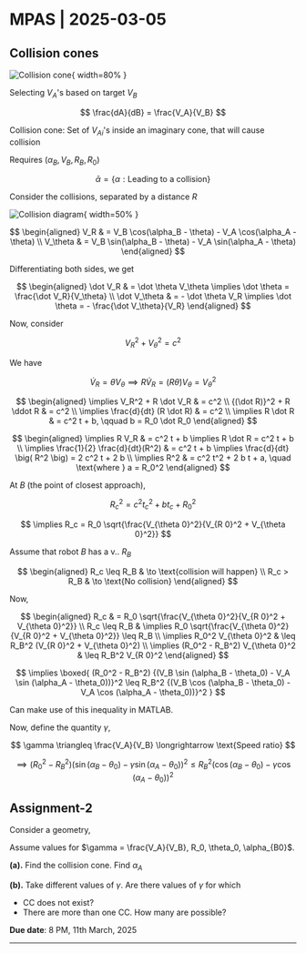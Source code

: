 # MPAS | 2025-03-05

## Collision cones

![Collision cone](./TeX/2025-03-05/1.png){ width=80% }

Selecting $V_A$'s based on target $V_B$

$$
\frac{dA}{dB} = \frac{V_A}{V_B}
$$

Collision cone: Set of $V_{A i}$'s inside an imaginary cone, that will cause collision

Requires $(\alpha_B, V_B, R_B, R_0)$

$$
\bar \alpha = \{ \alpha : \text{Leading to a collision} \}
$$

Consider the collisions, separated by a distance $R$

![Collision diagram](./TeX/2025-03-05/2.png){ width=50% }

$$
\begin{aligned}
V_R & = V_B \cos(\alpha_B - \theta) - V_A \cos(\alpha_A - \theta) \\
V_\theta & = V_B \sin(\alpha_B - \theta) - V_A \sin(\alpha_A - \theta)
\end{aligned}
$$

Differentiating both sides, we get

$$
\begin{aligned}
\dot V_R & = \dot \theta V_\theta \implies \dot \theta = \frac{\dot V_R}{V_\theta} \\
\dot V_\theta & = - \dot \theta V_R \implies \dot \theta = - \frac{\dot V_\theta}{V_R}
\end{aligned}
$$

Now, consider

$$
V_R^2 + V_\theta^2 = c^2
$$

We have

$$
\dot V_R = \dot \theta V_\theta \implies R \dot V_R = (R \dot \theta) V_\theta = V_\theta^2
$$

$$
\begin{aligned}
\implies V_R^2 + R \dot V_R & = c^2 \\
{(\dot R)}^2 + R \ddot R & = c^2 \\
\implies \frac{d}{dt} (R \dot R) & = c^2 \\
\implies R \dot R & = c^2 t + b, \qquad b = R_0 \dot R_0
\end{aligned}
$$

$$
\begin{aligned}
\implies R V_R & = c^2 t + b
\implies R \dot R = c^2 t + b \\
\implies \frac{1}{2} \frac{d}{dt}(R^2) & = c^2 t + b
\implies \frac{d}{dt} \big( R^2 \big) = 2 c^2 t + 2 b \\
\implies R^2 & = c^2 t^2 + 2 b t + a, \quad \text{where } a = R_0^2
\end{aligned}
$$

At $B$ (the point of closest approach),

$$
R_c^2 = c^2 t_c^2 + b t_c + R_0^2
$$

$$
\implies
R_c = R_0 \sqrt{\frac{V_{\theta 0}^2}{V_{R 0}^2 + V_{\theta 0}^2}}
$$

Assume that robot $B$ has a v.. $R_B$

$$
\begin{aligned}
R_c \leq R_B & \to \text{collision will happen} \\
R_c > R_B & \to \text{No collision}
\end{aligned}
$$

Now,

$$
\begin{aligned}
R_c & = R_0 \sqrt{\frac{V_{\theta 0}^2}{V_{R 0}^2 + V_{\theta 0}^2}} \\
R_c \leq R_B & \implies R_0 \sqrt{\frac{V_{\theta 0}^2}{V_{R 0}^2 + V_{\theta 0}^2}} \leq R_B \\
\implies R_0^2 V_{\theta 0}^2 & \leq R_B^2 (V_{R 0}^2 + V_{\theta 0}^2) \\
\implies (R_0^2 - R_B^2) V_{\theta 0}^2 & \leq R_B^2 V_{R 0}^2
\end{aligned}
$$

$$
\implies \boxed{ (R_0^2 - R_B^2) {(V_B \sin (\alpha_B - \theta_0) - V_A \sin (\alpha_A - \theta_0))}^2 \leq R_B^2 {(V_B \cos (\alpha_B - \theta_0) - V_A \cos (\alpha_A - \theta_0))}^2 }
$$

Can make use of this inequality in MATLAB.

Now, define the quantity $\gamma$,

$$
\gamma \triangleq \frac{V_A}{V_B} \longrightarrow \text{Speed ratio}
$$

$$
\implies (R_0^2 - R_B^2) {(\sin (\alpha_B - \theta_0) - \gamma \sin (\alpha_A - \theta_0))}^2 \leq R_B^2 {(\cos (\alpha_B - \theta_0) - \gamma \cos (\alpha_A - \theta_0))}^2
$$

## Assignment-2

Consider a geometry,

Assume values for $\gamma = \frac{V_A}{V_B}, R_0, \theta_0, \alpha_{B0}$.

**(a).** Find the collision cone. Find $\alpha_A$

**(b).** Take different values of $\gamma$. Are there values of $\gamma$ for which

- CC does not exist?
- There are more than one CC. How many are possible?

**Due date**: 8 PM, 11th March, 2025

---

